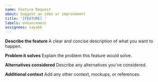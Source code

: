 ```yaml
---
name: Feature Request
about: Suggest an idea or improvement
title: '[FEATURE] '
labels: enhancement
assignees: saya6k
---
```


**Describe the feature**
A clear and concise description of what you want to happen.

**Problem it solves**
Explain the problem this feature would solve.

**Alternatives considered**
Describe any alternatives you've considered.

**Additional context**
Add any other context, mockups, or references.
